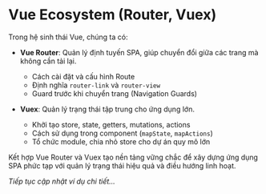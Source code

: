 # Vue Ecosystem (Router, Vuex)

Trong hệ sinh thái Vue, chúng ta có:

- **Vue Router**: Quản lý định tuyến SPA, giúp chuyển đổi giữa các trang mà không cần tải lại.
  - Cách cài đặt và cấu hình Route
  - Định nghĩa `router-link` và `router-view`
  - Guard trước khi chuyển trang (Navigation Guards)

- **Vuex**: Quản lý trạng thái tập trung cho ứng dụng lớn.
  - Khởi tạo store, state, getters, mutations, actions
  - Cách sử dụng trong component (`mapState`, `mapActions`)
  - Tổ chức module, chia nhỏ store cho dự án quy mô lớn

Kết hợp Vue Router và Vuex tạo nền tảng vững chắc để xây dựng ứng dụng SPA phức tạp với quản lý trạng thái hiệu quả và điều hướng linh hoạt.

*Tiếp tục cập nhật ví dụ chi tiết...*
